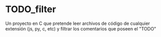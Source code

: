# TODO_filter
Un proyecto en C que pretende leer archivos de código de cualquier extensión (js, py, c, etc) y filtrar los comentarios que poseen el "TODO"
